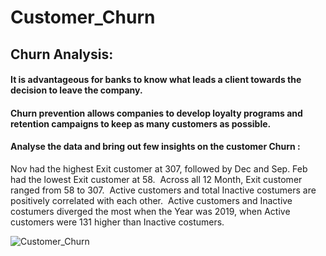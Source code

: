 # Customer_Churn

## Churn Analysis:

#### It is advantageous for banks to know what leads a client towards the decision to leave the company.
#### Churn prevention allows companies to develop loyalty programs and retention campaigns to keep as many customers as possible.

#### Analyse the data and bring out few insights on the customer Churn : 

﻿﻿Nov had the highest Exit customer at 307, followed by Dec and Sep. Feb had the lowest Exit customer at 58.﻿﻿
﻿﻿
﻿﻿Across all 12 Month, Exit customer ranged from 58 to 307.﻿﻿
﻿﻿
﻿﻿Active customers and total Inactive costumers are positively correlated with each other.﻿﻿
﻿﻿
﻿﻿Active customers and Inactive costumers diverged the most when the Year was 2019, when Active customers were 131 higher than Inactive costumers.﻿﻿
﻿﻿
﻿
 
 
![Customer_Churn](https://user-images.githubusercontent.com/91919362/215817790-4eaec67b-e05b-4fae-a6d1-fa378d6f3be2.jpg)
